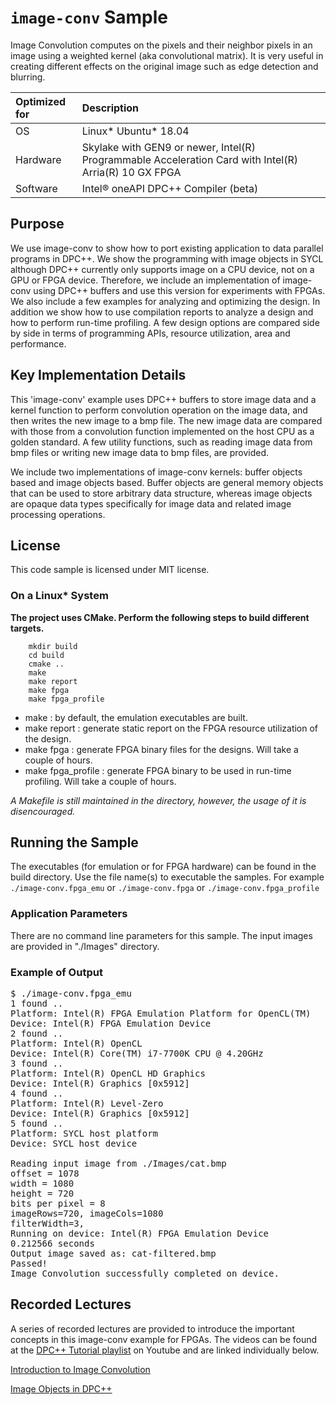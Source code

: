 # `image-conv` Sample

Image Convolution computes on the pixels and their neighbor pixels in an image using a weighted kernel (aka convolutional matrix). It is very useful in creating different effects on the original image such as edge detection and blurring. 

| Optimized for                     | Description
|:---                               |:---
| OS                                | Linux* Ubuntu* 18.04
| Hardware                          | Skylake with GEN9 or newer, Intel(R) Programmable Acceleration Card with Intel(R) Arria(R) 10 GX FPGA
| Software                          | Intel&reg; oneAPI DPC++ Compiler (beta)  

## Purpose

We use image-conv to show how to port existing application to data parallel programs in DPC++. We show the programming with image objects in SYCL although DPC++ currently only supports image on a CPU device, not on a GPU or FPGA device. Therefore, we include an implementation of image-conv using DPC++ buffers and use this version for experiments with FPGAs. We also include a few examples for analyzing and optimizing the design. In addition we show how to use compilation reports to analyze a design and how to perform run-time profiling. A few design options are compared side by side in terms of programming APIs, resource utilization, area and performance.

## Key Implementation Details 

This 'image-conv' example uses DPC++ buffers to store image data and a kernel function to perform convolution operation on the image data, and then writes the new image to a bmp file. The new image data are compared with those from a convolution function implemented on the host CPU as a golden standard.  A few utility functions, such as reading image data from bmp files or writing new image data to bmp files, are provided. 

We include two implementations of image-conv kernels: buffer objects based and image objects based. Buffer objects are general memory objects that can be used to store arbitrary data structure, whereas image objects are opaque data types specifically for image data and related image processing operations.

## License  
This code sample is licensed under MIT license. 

### On a Linux* System

**The project uses CMake. Perform the following steps to build different targets.** 

```
    mkdir build
    cd build
    cmake ..
    make
    make report
    make fpga
    make fpga_profile
```
* make : by default, the emulation executables are built.
* make report : generate static report on the FPGA resource utilization of the design.
* make fpga : generate FPGA binary files for the designs. Will take a couple of hours.
* make fpga_profile : generate FPGA binary to be used in run-time profiling. Will take a couple of hours.

*A Makefile is still maintained in the directory, however, the usage of it is disencouraged.*

## Running the Sample

The executables (for emulation or for FPGA hardware) can be found in the build directory. Use the file name(s) to executable the samples. For example
    ```
    ./image-conv.fpga_emu
    ```
or
    ```
    ./image-conv.fpga
    ```
or
    ```
    ./image-conv.fpga_profile
    ```

### Application Parameters
There are no command line parameters for this sample. The input images are provided in "./Images" directory.

### Example of Output
<pre>
$ ./image-conv.fpga_emu 
1 found ..
Platform: Intel(R) FPGA Emulation Platform for OpenCL(TM)
Device: Intel(R) FPGA Emulation Device
2 found ..
Platform: Intel(R) OpenCL
Device: Intel(R) Core(TM) i7-7700K CPU @ 4.20GHz
3 found ..
Platform: Intel(R) OpenCL HD Graphics
Device: Intel(R) Graphics [0x5912]
4 found ..
Platform: Intel(R) Level-Zero
Device: Intel(R) Graphics [0x5912]
5 found ..
Platform: SYCL host platform
Device: SYCL host device

Reading input image from ./Images/cat.bmp
offset = 1078
width = 1080
height = 720
bits per pixel = 8
imageRows=720, imageCols=1080
filterWidth=3, 
Running on device: Intel(R) FPGA Emulation Device
0.212566 seconds
Output image saved as: cat-filtered.bmp
Passed!
Image Convolution successfully completed on device.
</pre>

## Recorded Lectures

A series of recorded lectures are provided to introduce the important concepts in this image-conv example for FPGAs. The videos can be found at the [DPC++ Tutorial playlist](https://youtube.com/playlist?list=PLZ9YeF_1_vF8RqYPNpHToklJcDRoVocU4) on Youtube and are linked individually below. 

[Introduction to Image Convolution](https://youtu.be/O_-sXNy23mw)

[Image Objects in DPC++](https://youtu.be/Kb46lMLsve0)

